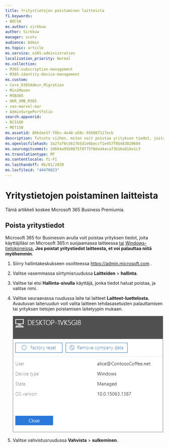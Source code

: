 ```yaml
---
title: Yritystietojen poistaminen laitteista
f1.keywords:
- NOCSH
ms.author: sirkkuw
author: Sirkkuw
manager: scotv
audience: Admin
ms.topic: article
ms.service: o365-administration
localization_priority: Normal
ms.collection:
- M365-subscription-management
- M365-identity-device-management
ms.custom:
- Core_O365Admin_Migration
- MiniMaven
- MSB365
- OKR_SMB_M365
- seo-marvel-mar
- AdminSurgePortfolio
search.appverid:
- BCS160
- MET150
ms.assetid: 80bdae57-f8bc-4e40-a58c-956007117ecb
description: Tutustu siihen, miten voit poistaa yrityksen tiedot, joita käyttäjilläsi on laitteissaan tai Windows-tietokoneissaan, Microsoft 365 for Businessin avulla.
ms.openlocfilehash: 3a2faf0c5617b5d1e6beccf1e457f8b483820604
ms.sourcegitcommit: 2d664a95b9875f0775f0da44aca73b16a816e1c3
ms.translationtype: MT
ms.contentlocale: fi-FI
ms.lasthandoff: 06/01/2020
ms.locfileid: "44470823"
---
```

# <a name="remove-company-data-from-devices"></a>Yritystietojen poistaminen laitteista

Tämä artikkeli koskee Microsoft 365 Business Premiumia.

## <a name="remove-company-data"></a>Poista yritystiedot

Microsoft 365 for Businessin avulla voit poistaa yrityksen tiedot, joita käyttäjilläsi on Microsoft 365:n suojaamassa laitteessa [tai](app-protection-settings-for-android-and-ios.md) [Windows-tietokoneissa.](protection-settings-for-windows-10-devices.md) **Jos poistat yritystiedot laitteesta, et voi palauttaa niitä myöhemmin**. 
  
1. Siirry hallintakeskukseen osoitteessa <a href="https://go.microsoft.com/fwlink/p/?linkid=837890" target="_blank">https://admin.microsoft.com</a> .
    
2. Valitse vasemmassa siirtymisruudussa **Laitteiden** \> **hallinta**.  
  
3. Valitse tai etsi **Hallinta-sivulla** käyttäjä, jonka tiedot haluat poistaa, ja valitse nimi. 
    
4. Valitse seuraavassa ruudussa laite tai laitteet **Laitteet-luettelosta.** Avautuvan laiteruudun voit valita laitteen tehdasasetusten palauttamisen tai yrityksen tietojen poistamisen laitetyypin mukaan. 
    
    ![Valitse yrityksen poistotietoruudussa laite, josta haluat poistaa tiedot.](../media/resetorremove.png)
  
5. Valitse vahvistusruudussa **Vahvista** \> **sulkeminen**.
    


